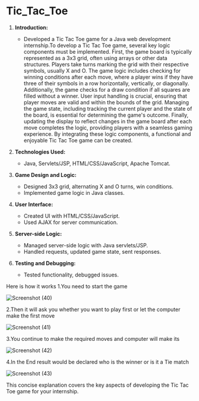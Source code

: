# Tic_Tac_Toe

1. **Introduction:**
   - Developed a Tic Tac Toe game for a Java web development internship.To develop a Tic Tac Toe game, several key logic components must be implemented. First, the game board is typically represented as a 3x3 grid, often using arrays or other data structures. Players take turns marking the grid with their respective symbols, usually X and O. The game logic includes checking for winning conditions after each move, where a player wins if they have three of their symbols in a row horizontally, vertically, or diagonally. Additionally, the game checks for a draw condition if all squares are filled without a winner. User input handling is crucial, ensuring that player moves are valid and within the bounds of the grid. Managing the game state, including tracking the current player and the state of the board, is essential for determining the game's outcome. Finally, updating the display to reflect changes in the game board after each move completes the logic, providing players with a seamless gaming experience. By integrating these logic components, a functional and enjoyable Tic Tac Toe game can be created.

2. **Technologies Used:**
   - Java, Servlets/JSP, HTML/CSS/JavaScript, Apache Tomcat.

3. **Game Design and Logic:**
   - Designed 3x3 grid, alternating X and O turns, win conditions.
   - Implemented game logic in Java classes.

4. **User Interface:**
   - Created UI with HTML/CSS/JavaScript.
   - Used AJAX for server communication.

5. **Server-side Logic:**
   - Managed server-side logic with Java servlets/JSP.
   - Handled requests, updated game state, sent responses.

6. **Testing and Debugging:**
   - Tested functionality, debugged issues.

Here is how it works
1.You need to start the game 

![Screenshot (40)](https://github.com/shubham-dethe/Tic_Tac_Toe/assets/131885305/9b9c8ca5-525a-481c-aea5-6d84164b2f77)

2.Then it will ask you whether you want to play first or let the computer make the first move

![Screenshot (41)](https://github.com/shubham-dethe/Tic_Tac_Toe/assets/131885305/c8c6a34e-e034-44f3-a916-d497f383652b)

3.You continue to make the required moves and computer will make its

![Screenshot (42)](https://github.com/shubham-dethe/Tic_Tac_Toe/assets/131885305/9d78c0b3-6816-415d-bac7-3fc731d3d680)

4.In the End result would be declared who is the winner or is it a Tie match

![Screenshot (43)](https://github.com/shubham-dethe/Tic_Tac_Toe/assets/131885305/681d29c1-868c-4c34-a506-7521a7cb5072)






This concise explanation covers the key aspects of developing the Tic Tac Toe game for your internship.
